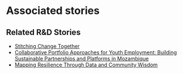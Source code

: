 # Associated stories

<!-- !!DO NOT REMOVE!! start autogenerated hyperlinks -->
## Related R&D Stories
- [Stitching Change Together](/stories/?doc=Explorers_PRY)
- [Collaborative Portfolio Approaches for Youth Employment: Building Sustainable Partnerships and Platforms in Mozambique](/stories/?doc=Explorers_MOZ)
- [Mapping Resilience Through Data and Community Wisdom](/stories/?doc=Explorers_SOM)
<!-- !!DO NOT REMOVE!! end autogenerated hyperlinks -->
